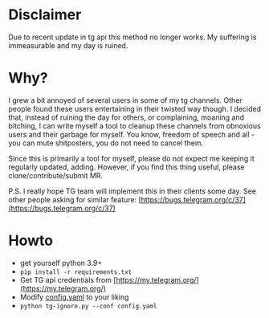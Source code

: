 # Disclaimer
Due to recent update in tg api this method no longer works. My suffering is immeasurable and my day is ruined.

# Why?
I grew a bit annoyed of several users in some of my tg channels.
Other people found these users entertaining in their twisted way though.
I decided that, instead of ruining the day for others,
or complaining, moaning and bitching, I can write myself a tool
to cleanup these channels from obnoxious users and their garbage for myself. 
You know, freedom of speech and all - you can mute shitposters, you 
do not need to cancel them.

Since this is primarily a tool for myself, please do not expect me keeping
it regularly updated, adding. However, if you find this thing useful, 
please clone/contribute/submit MR.

P.S. I really hope TG team will implement this in their clients some day.
See other people asking for similar feature: 
[https://bugs.telegram.org/c/37](https://bugs.telegram.org/c/37)

# Howto
- get yourself python 3.9+
- ```pip install -r requirements.txt```
- Get TG api credentials from [https://my.telegram.org/](https://my.telegram.org/)
- Modify [config.yaml](config.yaml) to your liking
- ```python tg-ignore.py --conf config.yaml```
